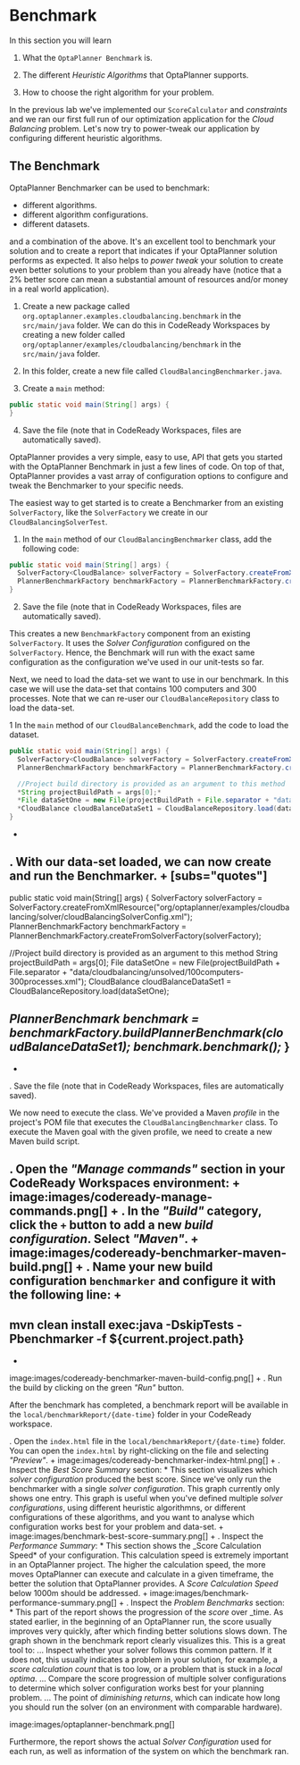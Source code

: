 
# Benchmark

In this section you will learn

1. What the  `OptaPlanner Benchmark` is.

2. The different _Heuristic Algorithms_ that OptaPlanner supports.

3. How to choose the right algorithm for your problem.

In the previous lab we've implemented our `ScoreCalculator` and _constraints_ and we ran our first full run of our optimization application for the _Cloud Balancing_ problem. Let's now try to power-tweak our application by configuring different heuristic algorithms.

## The Benchmark

OptaPlanner Benchmarker can be used to benchmark:

* different algorithms.
* different algorithm configurations.
* different datasets.

and a combination of the above. It's an excellent tool to benchmark your solution and to create a report that indicates if your OptaPlanner solution performs as expected. It also helps to _power tweak_ your solution to create even better solutions to your problem than you already have (notice that a 2% better score can mean a substantial amount of resources and/or money in a real world application).


1. Create a new package called `org.optaplanner.examples.cloudbalancing.benchmark` in the `src/main/java` folder. We can do this in CodeReady Workspaces by creating a new folder called `org/optaplanner/examples/cloudbalancing/benchmark` in the `src/main/java` folder.

2. In this folder, create a new file called `CloudBalancingBenchmarker.java`.

3. Create a `main` method:

~~~java
public static void main(String[] args) {
}
~~~

4. Save the file (note that in CodeReady Workspaces, files are automatically saved).

OptaPlanner provides a very simple, easy to use, API that gets you started with the OptaPlanner Benchmark in just a few lines of code. On top of that, OptaPlanner provides a vast array of configuration options to configure and tweak the Benchmarker to your specific needs.

The easiest way to get started is to create a Benchmarker from an existing `SolverFactory`, like the `SolverFactory` we create in our `CloudBalancingSolverTest`.

1. In the `main` method of our `CloudBalancingBenchmarker` class, add the following code:

~~~java
public static void main(String[] args) {
  SolverFactory<CloudBalance> solverFactory = SolverFactory.createFromXmlResource("org/optaplanner/examples/cloudbalancing/solver/cloudBalancingSolverConfig.xml");
  PlannerBenchmarkFactory benchmarkFactory = PlannerBenchmarkFactory.createFromSolverFactory(solverFactory);
}
~~~

2. Save the file (note that in CodeReady Workspaces, files are automatically saved).

This creates a new `BenchmarkFactory` component from an existing `SolverFactory`. It uses the _Solver Configuration_ configured on the `SolverFactory`. Hence, the Benchmark will run with the exact same configuration as the configuration we've used in our unit-tests so far.

Next, we need to load the data-set we want to use in our benchmark. In this case we will use the data-set that contains 100 computers and 300 processes. Note that we can re-user our `CloudBalanceRepository` class to load the data-set.

1 In the `main` method of our `CloudBalanceBenchmark`, add the code to load the dataset.

~~~java
public static void main(String[] args) {
  SolverFactory<CloudBalance> solverFactory = SolverFactory.createFromXmlResource("org/optaplanner/examples/cloudbalancing/solver/cloudBalancingSolverConfig.xml");
  PlannerBenchmarkFactory benchmarkFactory = PlannerBenchmarkFactory.createFromSolverFactory(solverFactory);

  //Project build directory is provided as an argument to this method
  *String projectBuildPath = args[0];*
  *File dataSetOne = new File(projectBuildPath + File.separator + "data/cloudbalancing/unsolved/100computers-300processes.xml");*
  *CloudBalance cloudBalanceDataSet1 = CloudBalanceRepository.load(dataSetOne);*
}
~~~
+
. With our data-set loaded, we can now create and run the Benchmarker.
+
[subs="quotes"]
----
public static void main(String[] args) {
  SolverFactory<CloudBalance> solverFactory = SolverFactory.createFromXmlResource("org/optaplanner/examples/cloudbalancing/solver/cloudBalancingSolverConfig.xml");
  PlannerBenchmarkFactory benchmarkFactory = PlannerBenchmarkFactory.createFromSolverFactory(solverFactory);

  //Project build directory is provided as an argument to this method
  String projectBuildPath = args[0];
  File dataSetOne = new File(projectBuildPath + File.separator + "data/cloudbalancing/unsolved/100computers-300processes.xml");
  CloudBalance cloudBalanceDataSet1 = CloudBalanceRepository.load(dataSetOne);

  *PlannerBenchmark benchmark = benchmarkFactory.buildPlannerBenchmark(cloudBalanceDataSet1);*
  *benchmark.benchmark();*
}
----
+
. Save the file (note that in CodeReady Workspaces, files are automatically saved).

We now need to execute the class. We've provided a Maven _profile_ in the project's POM file that executes the `CloudBalancingBenchmarker` class. To execute the Maven goal with the given profile, we need to create a new Maven build script.

. Open the _"Manage commands"_ section in your CodeReady Workspaces environment:
+
image:images/codeready-manage-commands.png[]
+
. In the _"Build"_ category, click the `+` button to add a new _build configuration_. Select _"Maven"_.
+
image:images/codeready-benchmarker-maven-build.png[]
+
. Name your new build configuration `benchmarker` and configure it with the following line:
+
----
mvn clean install exec:java -DskipTests -Pbenchmarker -f ${current.project.path}
----
+
image:images/codeready-benchmarker-maven-build-config.png[]
+
. Run the build by clicking on the green _"Run"_ button.

After the benchmark has completed, a benchmark report will be available in the `local/benchmarkReport/{date-time}` folder in your CodeReady workspace.

. Open the `index.html` file in the `local/benchmarkReport/{date-time}` folder. You can open the `index.html` by right-clicking on the file and selecting _"Preview"_.
+
image:images/codeready-benchmarker-index-html.png[]
+
. Inspect the _Best Score Summary_ section:
    * This section visualizes which _solver configuration_ produced the best score. Since we've only run the benchmarker with a single _solver configuration_. This graph currently only shows one entry. This graph is useful when you've defined multiple _solver configurations_, using different heuristic algorithmns, or different configurations of these algorithms, and you want to analyse which configuration works best for your problem and data-set.
+
image:images/benchmark-best-score-summary.png[]
+
. Inspect the _Performance Summary_:
    * This section shows the _Score Calculation Speed* of your configuration. This calculation speed is extremely important in an OptaPlanner project. The higher the calculation speed, the more moves OptaPlanner can execute and calculate in a given timeframe, the better the solution that OptaPlanner provides. A _Score Calculation Speed_ below 1000m should be addressed.
+
image:images/benchmark-performance-summary.png[]
+
. Inspect the _Problem Benchmarks_ section:
    * This part of the report shows the progression of the _score_ over _time. As stated earlier, in the beginning of an OptaPlanner run, the score usually improves very quickly, after which finding better solutions slows down. The graph shown in the benchmark report clearly visualizes this. This is a great tool to:
        ... Inspect whether your solver follows this common pattern. If it does not, this usually indicates a problem in your solution, for example, a _score calculation count_ that is too low, or a problem that is stuck in a _local optima_.
        ... Compare the score progression of multiple solver configurations to determine which solver configuration works best for your planning problem.
        ... The point of _diminishing returns_, which can indicate how long you should run the solver (on an environment with comparable hardware).

image:images/optaplanner-benchmark.png[]


Furthermore, the report shows the actual _Solver Configuration_ used for each run, as well as information of the system on which the benchmark ran.

